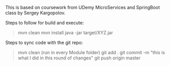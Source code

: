 This is based on coursework from UDemy MicroServices and SpringBoot class by Sergey Kargopolov.

Steps to follow for build and execute:
> mvn clean
> mvn install
> java -jar target/XYZ.jar

Steps to sync code with the git repo:
> mvn clean (run in every Module folder)
> git add .
> git commit -m "this is what I did in this round of changes"
> git push origin master

